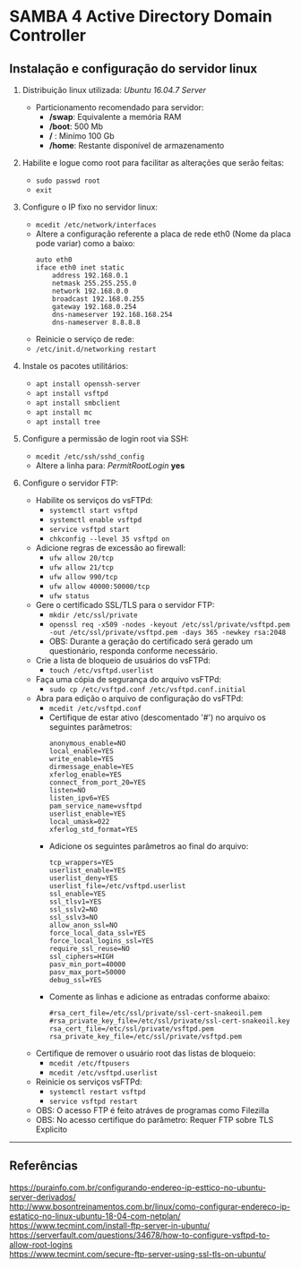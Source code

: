 # SAMBA 4 Active Directory Domain Controller
## Instalação e configuração do servidor linux

1. Distribuição linux utilizada: *Ubuntu 16.04.7 Server*  
    * Particionamento recomendado para servidor:
      * **/swap**: Equivalente a memória RAM 
      * **/boot**: 500 Mb
      * **/** : Minímo 100 Gb
      * **/home**: Restante disponível de armazenamento

1. Habilite e logue como root para facilitar as alterações que serão feitas:  
    * `sudo passwd root`
    * `exit` 
1. Configure o IP fixo no servidor linux:
    * `mcedit /etc/network/interfaces`
    * Altere a configuração referente a placa de rede eth0 (Nome da placa pode variar) como a baixo:
      ~~~ 
      auto eth0 
      iface eth0 inet static
          address 192.168.0.1
          netmask 255.255.255.0
          network 192.168.0.0
          broadcast 192.168.0.255
          gateway 192.168.0.254
          dns-nameserver 192.168.168.254
          dns-nameserver 8.8.8.8
      ~~~
    * Reinicie o serviço de rede:
    * `/etc/init.d/networking restart`
1. Instale os pacotes utilitários:  
    * `apt install openssh-server`
    * `apt install vsftpd`
    * `apt install smbclient`
    * `apt install mc`
    * `apt install tree`
1. Configure a permissão de login root via SSH:
    * `mcedit /etc/ssh/sshd_config`
    * Altere a linha para: *PermitRootLogin* **yes** 

1. Configure o servidor FTP:
    * Habilite os serviços do vsFTPd:
      * `systemctl start vsftpd`
      * `systemctl enable vsftpd`
      * `service vsftpd start`
      * `chkconfig --level 35 vsftpd on`
    * Adicione regras de excessão ao firewall:
      * `ufw allow 20/tcp`
      * `ufw allow 21/tcp`
      * `ufw allow 990/tcp`
      * `ufw allow 40000:50000/tcp`
      * `ufw status`
    * Gere o certificado SSL/TLS para o servidor FTP:
      * `mkdir /etc/ssl/private`
      * `openssl req -x509 -nodes -keyout /etc/ssl/private/vsftpd.pem -out /etc/ssl/private/vsftpd.pem -days 365 -newkey rsa:2048`
      * OBS: Durante a geração do certificado será gerado um questionário, responda conforme necessário.
    * Crie a lista de bloqueio de usuários do vsFTPd:
      * `touch /etc/vsftpd.userlist`
    * Faça uma cópia de segurança do arquivo vsFTPd:
      * `sudo cp /etc/vsftpd.conf /etc/vsftpd.conf.initial` 
    * Abra para edição o arquivo de configuração do vsFTPd:
      * `mcedit /etc/vsftpd.conf`
      * Certifique de estar ativo (descomentado '#') no arquivo os seguintes parâmetros:
         ~~~
         anonymous_enable=NO
         local_enable=YES
         write_enable=YES
         dirmessage_enable=YES
         xferlog_enable=YES
         connect_from_port_20=YES
         listen=NO
         listen_ipv6=YES
         pam_service_name=vsftpd
         userlist_enable=YES
         local_umask=022
         xferlog_std_format=YES
         ~~~
      * Adicione os seguintes parâmetros ao final do arquivo:
         ~~~
         tcp_wrappers=YES
         userlist_enable=YES 
         userlist_deny=YES
         userlist_file=/etc/vsftpd.userlist
         ssl_enable=YES
         ssl_tlsv1=YES
         ssl_sslv2=NO
         ssl_sslv3=NO
         allow_anon_ssl=NO
         force_local_data_ssl=YES
         force_local_logins_ssl=YES
         require_ssl_reuse=NO
         ssl_ciphers=HIGH
         pasv_min_port=40000
         pasv_max_port=50000
         debug_ssl=YES
         ~~~
      * Comente as linhas e adicione as entradas conforme abaixo:
         ~~~
         #rsa_cert_file=/etc/ssl/private/ssl-cert-snakeoil.pem
         #rsa_private_key_file=/etc/ssl/private/ssl-cert-snakeoil.key
         rsa_cert_file=/etc/ssl/private/vsftpd.pem
         rsa_private_key_file=/etc/ssl/private/vsftpd.pem
         ~~~
    * Certifique de remover o usuário root das listas de bloqueio:
      * `mcedit /etc/ftpusers`
      * `mcedit /etc/vsftpd.userlist`
    * Reinicie os serviços vsFTPd:
      * `systemctl restart vsftpd`
      * `service vsftpd restart`
    * OBS: O acesso FTP é feito atráves de programas como Filezilla
    * OBS: No acesso certifique do parâmetro: Requer FTP sobre TLS Explicito
--------
## Referências
https://purainfo.com.br/configurando-endereo-ip-esttico-no-ubuntu-server-derivados/  
http://www.bosontreinamentos.com.br/linux/como-configurar-endereco-ip-estatico-no-linux-ubuntu-18-04-com-netplan/  
https://www.tecmint.com/install-ftp-server-in-ubuntu/  
https://serverfault.com/questions/34678/how-to-configure-vsftpd-to-allow-root-logins  
https://www.tecmint.com/secure-ftp-server-using-ssl-tls-on-ubuntu/  
